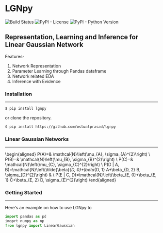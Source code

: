 # LGNpy

![Build Status](https://travis-ci.org/ostwalprasad/lgnpy.svg?branch=master) ![PyPI - License](https://img.shields.io/pypi/l/lgnpy) ![PyPI - Python Version](https://img.shields.io/pypi/pyversions/lgnpy)

## Representation, Learning and Inference for Linear Gaussian Network



Features-
1. Network Representation
2. Parameter Learning through Pandas dataframe
3. Network related EDA
4. Inference with Evidence

### Installation

_______

```bash
$ pip install lgnpy
```

or clone the repository.

```bash
$ pip install https://github.com/ostwalprasad/lgnpy
```



### Linear Gaussian Networks

____

\begin{aligned}
P(A)=& \mathcal{N}\left(\mu_{A}, \sigma_{A}^{2}\right) \\
P(B)=& \mathcal{N}\left(\mu_{B}, \sigma_{B}^{2}\right) \\
P(C)=& \mathcal{N}\left(\mu_{C}, \sigma_{C}^{2}\right) \\
P(D | A, B)=\mathcal{N}\left(\tilde{\beta}_{D, 0}+\beta_{D, 1} A+\beta_{D, 2} B, \sigma_{D}^{2}\right) & \\
P(E | C, D)=\mathcal{N}\left(\beta_{E, 0}+\beta_{E, 1} C+\beta_{E, 2} D, \sigma_{E}^{2}\right)
\end{aligned}

### Getting Started

________

Here's an example on how to use LGNpy to 

```python
import pandas as pd
imoprt numpy as np
from lgnpy import LinearGaussian


```









